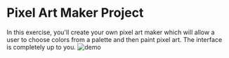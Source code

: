 # Pixel Art Maker Project

In this exercise, you'll create your own pixel art maker which will allow a user to choose colors from a palette and then paint pixel art. The interface is completely up to you.
![demo](https://user-images.githubusercontent.com/86430384/163876065-184a1dda-5158-43e0-a9d4-85dbf5ba5bb0.jpg)

